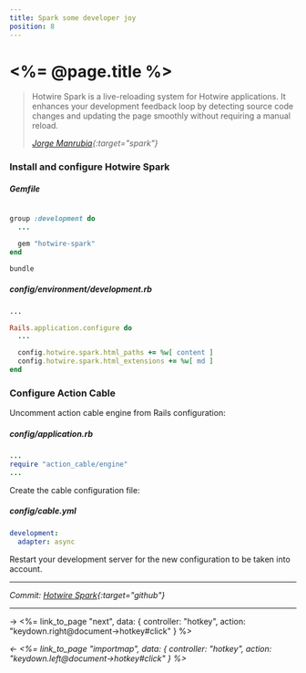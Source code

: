 ```yaml
---
title: Spark some developer joy
position: 8
---
```


# <%= @page.title %>

> Hotwire Spark is a live-reloading system for Hotwire applications. It enhances your development feedback loop by detecting source code changes and updating the page smoothly without requiring a manual reload.
>
> _[Jorge Manrubia](https://github.com/hotwired/spark){:target="spark"}_

### Install and configure Hotwire Spark

##### _Gemfile_

```ruby

group :development do
  ...

  gem "hotwire-spark"
end
```

```sh
bundle
```

##### _config/environment/development.rb_

```ruby
...

Rails.application.configure do
  ...

  config.hotwire.spark.html_paths += %w[ content ]
  config.hotwire.spark.html_extensions += %w[ md ]
end
```

### Configure Action Cable

Uncomment action cable engine from Rails configuration:

##### _config/application.rb_

```ruby
...
require "action_cable/engine"
...
```

Create the cable configuration file:

##### _config/cable.yml_

```yaml
development:
  adapter: async
```

Restart your development server for the new configuration to be taken into account.

---

_Commit: [Hotwire Spark](https://github.com/fcatuhe/rails-static/commit/df850b488f9068112f64dde417ec6a8a62706833){:target="github"}_

---

→ <%= link_to_page "next", data: { controller: "hotkey", action: "keydown.right@document->hotkey#click" } %>

_← <%= link_to_page "importmap", data: { controller: "hotkey", action: "keydown.left@document->hotkey#click" } %>_
